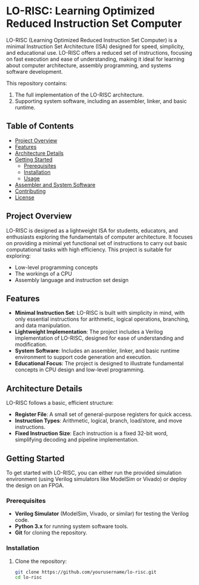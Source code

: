 # LO-RISC: Learning Optimized Reduced Instruction Set Computer

LO-RISC (Learning Optimized Reduced Instruction Set Computer) is a minimal Instruction Set Architecture (ISA) designed for speed, simplicity, and educational use. LO-RISC offers a reduced set of instructions, focusing on fast execution and ease of understanding, making it ideal for learning about computer architecture, assembly programming, and systems software development.

This repository contains:
1. The full implementation of the LO-RISC architecture.
2. Supporting system software, including an assembler, linker, and basic runtime.

## Table of Contents
- [Project Overview](#project-overview)
- [Features](#features)
- [Architecture Details](#architecture-details)
- [Getting Started](#getting-started)
  - [Prerequisites](#prerequisites)
  - [Installation](#installation)
  - [Usage](#usage)
- [Assembler and System Software](#assembler-and-system-software)
- [Contributing](#contributing)
- [License](#license)

## Project Overview
LO-RISC is designed as a lightweight ISA for students, educators, and enthusiasts exploring the fundamentals of computer architecture. It focuses on providing a minimal yet functional set of instructions to carry out basic computational tasks with high efficiency. This project is suitable for exploring:
- Low-level programming concepts
- The workings of a CPU
- Assembly language and instruction set design

## Features
- **Minimal Instruction Set**: LO-RISC is built with simplicity in mind, with only essential instructions for arithmetic, logical operations, branching, and data manipulation.
- **Lightweight Implementation**: The project includes a Verilog implementation of LO-RISC, designed for ease of understanding and modification.
- **System Software**: Includes an assembler, linker, and basic runtime environment to support code generation and execution.
- **Educational Focus**: The project is designed to illustrate fundamental concepts in CPU design and low-level programming.

## Architecture Details
LO-RISC follows a basic, efficient structure:
- **Register File**: A small set of general-purpose registers for quick access.
- **Instruction Types**: Arithmetic, logical, branch, load/store, and move instructions.
- **Fixed Instruction Size**: Each instruction is a fixed 32-bit word, simplifying decoding and pipeline implementation.

## Getting Started
To get started with LO-RISC, you can either run the provided simulation environment (using Verilog simulators like ModelSim or Vivado) or deploy the design on an FPGA. 

### Prerequisites
- **Verilog Simulator** (ModelSim, Vivado, or similar) for testing the Verilog code.
- **Python 3.x** for running system software tools.
- **Git** for cloning the repository.

### Installation
1. Clone the repository:
   ```bash
   git clone https://github.com/yourusername/lo-risc.git
   cd lo-risc
